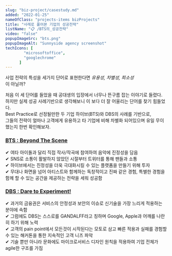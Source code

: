 ```yaml
---
slug: "biz-project/casestudy.md"
added: "2022-01-25"
nameOfClass: "projects-items bizProjects"
title: "사례로 풀어본 기업의 성공전략"
listName: "📋 /BTS의_성공전략"
video: "false"
popupImageSrc: "bts.png"
popupImageAlt: "Sunnyside agency screenshot"
techIcons: [
        "microsoftoffice",
        "googlechrome"
      ]
---
```


사업 전략의 특성을 세가지 단어로 표현한다면
_유용성, 차별성, 희소성_  
이 아닐까?  
  
처음 이 세 단어를 들었을 때 공대생의 입장에서 너무나 뜬구름 잡는 이야기로 들렸다.
하지만 실제 성공 사례기반으로 생각해보니 이 보다 더 잘 어울리는 단어를 찾기 힘들었다.  
Best Practice로 선정될만한 두 기업 하이브(BTS)와 DBS의 사례를 기반으로,  
그들의 전략이 얼마나 고객에게 유용하고 타 기업에 비해 차별화 되어있으며 유일 무이했는지 한번 확인해보자.  
  
### [BTS : Beyond The Scene](https://drive.google.com/file/d/1XThN730fuh6zo9qMscAWHxdbbvf31Aoa/view?usp=sharing  "클릭하여 상세 문서를 다운받을 수 있습니다.")   
✔︎ 여타 아이돌과 달리 직접 작사/작곡에 참여하여 음악에 진정성을 담음  
✔︎ SNS로 소통이 활발하지 않았던 시절부터 트위터를 통해 팬들과 소통    
✔︎ 하이브에서는 진정성을 더욱 극대화시킬 수 있는 플랫폼을 만들기 위해 투자     
✔︎ 무대나 화면을 넘어 아티스트와 함께하는 독창적이고 진짜 같은 경험, 특별한 경험을 함께 할 수 있는 공간을 제공하는 전략을 세워 성공함  

### [DBS : Dare to Experiment!](https://drive.google.com/file/d/1p0YUw0_f0darOzwLUyeTyKHvTK8vlIAb/view?usp=sharing  "클릭하여 상세 문서를 다운받을 수 있습니다.")  
✔︎ 과거의 금융권은 서비스의 안정성과 보안의 이슈로 신기술을 가장 느리게 적용하는 분야에 속함  
✔︎ 그럼에도 DBS는 스스로를 GANDALFF라고 칭하며 Google, Apple과 어깨를 나란히 하기 위해 노력  
✔︎ 고객의 pain point에서 모든것이 시작된다는 모토로 삼고 빠른 적용과 실패를 경험할수 있는 해커톤을 통한 지속적인 고객 니즈 파악   
✔︎ 기술 뿐만 아니라 문화에도 마이크로서비스 디자인 원칙을 적용하여 기업 전체가 agile한 구조를 가짐  
    
